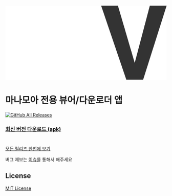 [![logo](/web/logo_static.svg "MangaView")](https://junheah.github.io/MangaViewAndroid/)


# 마나모아 전용 뷰어/다운로더 앱 #

[![GitHub All Releases](https://img.shields.io/github/downloads/junheah/MangaViewAndroid/total?color=db49de&label=다운로드)](https://junheah.github.io/MangaViewAndroid/)
### [최신 버전 다운로드 (apk)](https://junheah.github.io/MangaViewAndroid/) ###

#
[모든 릴리즈 한번에 보기](https://github.com/junheah/MangaViewAndroid/tree/master/app/release)

버그 제보는 [이슈](https://github.com/junheah/MangaViewAndroid/issues)를 통해서 해주세요

## License ##
[MIT License](/LICENSE)
